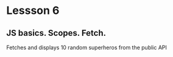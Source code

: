 # Lessson 6

## JS basics. Scopes. Fetch.

Fetches and displays 10 random superheros from the public API

